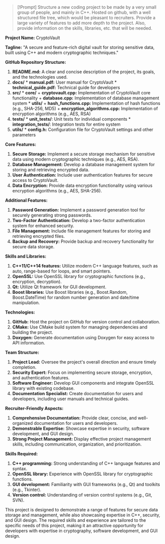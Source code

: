 > [!Prompt]
> Structure a new coding project to be made by a very small group of people, and mainly in C++. Hosted on github, with a well structured file tree, which would be pleasant to recruiters. Provide a large variety of features to add more depth to the project. Also, provide information on the skills, libraries, etc. that will be needed.

**Project Name:** CryptoVault

**Tagline:** "A secure and feature-rich digital vault for storing sensitive data, built using C++ and modern cryptographic techniques."

**GitHub Repository Structure:**

1. **README.md:** A clear and concise description of the project, its goals, and the technologies used.
2. **docs/**
        * **manual.pdf:** User manual for CryptoVault
        * **technical_guide.pdf:** Technical guide for developers
3. **src/**
        * **core/**
                + **cryptovault.cpp:** Implementation of CryptoVault core functionality
                + **database.cpp:** Implementation of database management system
        * **utils/**
                + **hash_functions.cpp:** Implementation of hash functions (e.g., SHA-256, MD5)
                + **encryption_algorithms.cpp:** Implementation of encryption algorithms (e.g., AES, RSA)
4. **tests/**
        * **unit_tests/**: Unit tests for individual components
        * **integration_tests/**: Integration tests for entire system
5. **utils/**
        * **config.h:** Configuration file for CryptoVault settings and other parameters

**Core Features:**

1. **Secure Storage:** Implement a secure storage mechanism for sensitive data using modern cryptographic techniques (e.g., AES, RSA).
2. **Database Management:** Develop a database management system for storing and retrieving encrypted data.
3. **User Authentication:** Include user authentication features for secure access to CryptoVault.
4. **Data Encryption:** Provide data encryption functionality using various encryption algorithms (e.g., AES, SHA-256).

**Additional Features:**

1. **Password Generation:** Implement a password generation tool for securely generating strong passwords.
2. **Two-Factor Authentication:** Develop a two-factor authentication system for enhanced security.
3. **File Management:** Include file management features for storing and retrieving encrypted files.
4. **Backup and Recovery:** Provide backup and recovery functionality for secure data storage.

**Skills and Libraries:**

1. **C++11/C++14 features:** Utilize modern C++ language features, such as auto, range-based for loops, and smart pointers.
2. **OpenSSL:** Use OpenSSL library for cryptographic functions (e.g., encryption, decryption).
3. **Qt:** Utilize Qt framework for GUI development.
4. **Boost libraries:** Use Boost libraries (e.g., Boost.Random, Boost.DateTime) for random number generation and date/time manipulation.

**Technologies:**

1. **GitHub:** Host the project on GitHub for version control and collaboration.
2. **CMake:** Use CMake build system for managing dependencies and building the project.
3. **Doxygen:** Generate documentation using Doxygen for easy access to API information.

**Team Structure:**

1. **Project Lead:** Oversee the project's overall direction and ensure timely completion.
2. **Security Expert:** Focus on implementing secure storage, encryption, and authentication features.
3. **Software Engineer:** Develop GUI components and integrate OpenSSL library with existing codebase.
4. **Documentation Specialist:** Create documentation for users and developers, including user manuals and technical guides.

**Recruiter-Friendly Aspects:**

1. **Comprehensive Documentation:** Provide clear, concise, and well-organized documentation for users and developers.
2. **Demonstrable Expertise:** Showcase expertise in security, software development, and GUI design.
3. **Strong Project Management:** Display effective project management skills, including communication, organization, and prioritization.

**Skills Required:**

1. **C++ programming:** Strong understanding of C++ language features and syntax.
2. **OpenSSL library:** Experience with OpenSSL library for cryptographic functions.
3. **GUI development:** Familiarity with GUI frameworks (e.g., Qt) and toolkits (e.g., Tkinter).
4. **Version control:** Understanding of version control systems (e.g., Git, SVN).

This project is designed to demonstrate a range of features for secure data storage and management, while also
showcasing expertise in C++, security, and GUI design. The required skills and experience are tailored to the
specific needs of this project, making it an attractive opportunity for developers with expertise in cryptography,
software development, and GUI design.